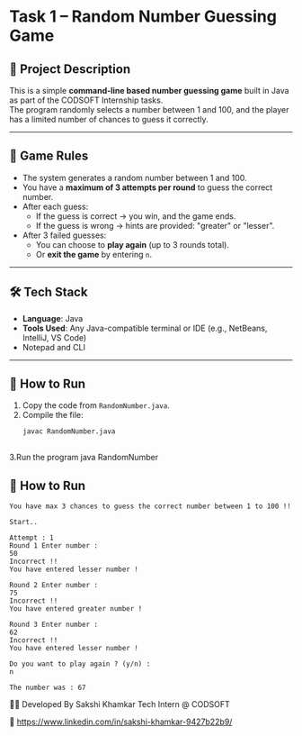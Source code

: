 # Task 1 – Random Number Guessing Game

## 📌 Project Description

This is a simple **command-line based number guessing game** built in Java as part of the CODSOFT Internship tasks.  
The program randomly selects a number between 1 and 100, and the player has a limited number of chances to guess it correctly.

---

## 🧠 Game Rules

- The system generates a random number between 1 and 100.
- You have a **maximum of 3 attempts per round** to guess the correct number.
- After each guess:
  - If the guess is correct → you win, and the game ends.
  - If the guess is wrong → hints are provided: "greater" or "lesser".
- After 3 failed guesses:
  - You can choose to **play again** (up to 3 rounds total).
  - Or **exit the game** by entering `n`.

---

## 🛠️ Tech Stack

- **Language**: Java  
- **Tools Used**: Any Java-compatible terminal or IDE (e.g., NetBeans, IntelliJ, VS Code)
- Notepad and CLI 

---

## 🧪 How to Run

1. Copy the code from `RandomNumber.java`.
2. Compile the file:
   ```bash
   javac RandomNumber.java
  
3.Run the program 
	java RandomNumber
	
## 🧪 How to Run

	You have max 3 chances to guess the correct number between 1 to 100 !!

	Start..

	Attempt : 1
	Round 1 Enter number :
	50
	Incorrect !!
	You have entered lesser number !

	Round 2 Enter number :
	75
	Incorrect !!
	You have entered greater number !

	Round 3 Enter number :
	62
	Incorrect !!
	You have entered lesser number !

	Do you want to play again ? (y/n) :
	n

	The number was : 67

	
	
🙋‍♀️ Developed By
Sakshi Khamkar
Tech Intern @ CODSOFT

🔗 https://www.linkedin.com/in/sakshi-khamkar-9427b22b9/